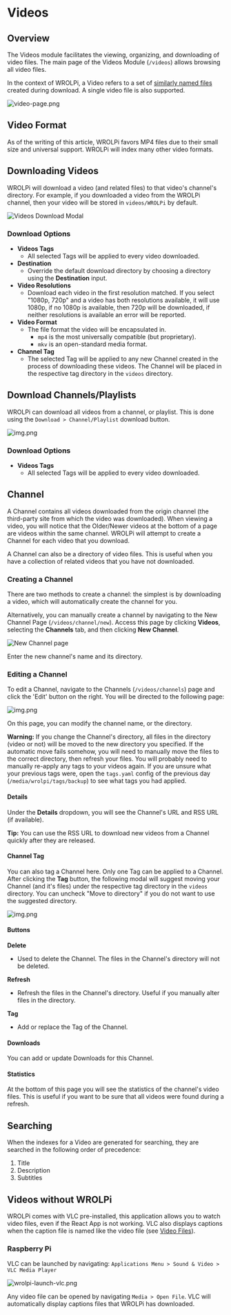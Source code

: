 # Videos

## Overview

The Videos module facilitates the viewing, organizing, and downloading of video files. The main page of the
Videos Module (`/videos`) allows browsing all video files.

In the context of WROLPi, a Video refers to a set of [similarly named files](files.md) created during
download. A single video file is also supported.

![video-page.png](video-page.png)

## Video Format

As of the writing of this article, WROLPi favors MP4 files due to their small size and universal support.
WROLPi will index many other video formats.

## Downloading Videos

WROLPi will download a video (and related files) to that video's channel's directory. For example, if you downloaded a
video from the WROLPi channel, then your video will be stored in `videos/WROLPi` by default.

![Videos Download Modal](video-download-modal.png)

### Download Options

* **Videos Tags**
    * All selected Tags will be applied to every video downloaded.
* **Destination**
    * Override the default download directory by choosing a directory using the **Destination** input.
* **Video Resolutions**
    * Download each video in the first resolution matched. If you select "1080p, 720p" and a video has both resolutions
      available, it will use
      1080p, if no 1080p is available, then 720p will be downloaded, if neither resolutions is available an error will
      be reported.
* **Video Format**
    * The file format the video will be encapsulated in.
        * `mp4` is the most universally compatible (but proprietary).
        * `mkv` is an open-standard media format.
* **Channel Tag**
    * The selected Tag will be applied to any new Channel created in the process of downloading these videos. The
      Channel will be placed in the respective tag directory in the `videos` directory.

## Download Channels/Playlists

WROLPi can download all videos from a channel, or playlist. This is done using the `Download > Channel/Playlist`
download button.

![img.png](channel-download-modal.png)

### Download Options

* **Videos Tags**
    * All selected Tags will be applied to every video downloaded.

## Channel

A Channel contains all videos downloaded from the origin channel (the third-party site from which the video
was downloaded). When viewing a video, you will notice that the Older/Newer videos at the bottom of a page
are videos within the same channel. WROLPi will attempt to create a Channel for each video that you download.

A Channel can also be a directory of video files. This is useful when you have a collection of related videos
that you have not downloaded.

### Creating a Channel

There are two methods to create a channel: the simplest is by downloading a video, which will automatically create the
channel for you.

Alternatively, you can manually create a channel by navigating to the New Channel Page
(`/videos/channel/new`). Access this page by clicking **Videos**, selecting the **Channels** tab, and then clicking
**New Channel**.

![New Channel page](channel-new-page.png)

Enter the new channel's name and its directory.

### Editing a Channel

To edit a Channel, navigate to the Channels (`/videos/channels`) page and click the 'Edit' button on the right. You will
be directed to the following page:

![img.png](channel-edit-page.png)

On this page, you can modify the channel name, or the directory.

**Warning:** If you change the Channel's directory, all files in the directory (video or not) will be moved to the new
directory you specified. If the automatic move fails somehow, you will need to manually move the files to the correct
directory, then refresh your files. You will probably need to manually re-apply any tags to your videos again. If you
are unsure what your previous tags were, open the `tags.yaml` config of the previous day (`/media/wrolpi/tags/backup`)
to see what tags you had applied.

#### Details

Under the **Details** dropdown, you will see the Channel's URL and RSS URL (if available).

**Tip:** You can use the RSS URL to download new videos from a Channel quickly after they are released.

#### Channel Tag

You can also tag a Channel here. Only one Tag can be applied to a Channel. After clicking the **Tag** button, the
following modal will suggest moving your Channel (and it's files) under the respective tag directory in the `videos`
directory. You can uncheck "Move to directory" if you do not want to use the suggested directory.

![img.png](channel-tag-modal.png)

#### Buttons

**Delete**

* Used to delete the Channel. The files in the Channel's directory will not be deleted.

**Refresh**

* Refresh the files in the Channel's directory. Useful if you manually alter files in the directory.

**Tag**

* Add or replace the Tag of the Channel.

#### Downloads

You can add or update Downloads for this Channel.

#### Statistics

At the bottom of this page you will see the statistics of the channel's video files. This is useful if you want to be
sure that all videos were found during a refresh.

## Searching

When the indexes for a Video are generated for searching, they are searched in the following order of precedence:

1. Title
2. Description
3. Subtitles

## Videos without WROLPi

WROLPi comes with VLC pre-installed, this application allows you to watch video files, even if the React App is not
working. VLC also displays captions when the caption file is named like the video file (see
[Video Files](../videos/files.md)).

### Raspberry Pi

VLC can be launched by navigating: `Applications Menu > Sound & Video > VLC Media Player`

![wrolpi-launch-vlc.png](wrolpi-launch-vlc.png)

Any video file can be opened by navigating `Media > Open File`. VLC will automatically display captions files that
WROLPi has downloaded.